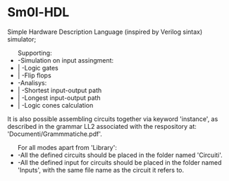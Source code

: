 # Sm0l-HDL
Simple Hardware Description Language (inspired by Verilog sintax) simulator; 



<ul>
Supporting:
	<li>-Simulation on input assingment:</li>
		<li>|	-Logic gates</li>
		<li>|	-Flip flops</li>
	<li>-Analisys:</li>
		<li>|	-Shortest input-output path</li>
		<li>|	-Longest input-output path</li>
		<li>|	-Logic cones calculation</li>
</ul>

It is also possible assembling circuits together via keyword 'instance', as described in the grammar LL2 associated with the respository at: 'Documenti/Grammmatiche.pdf'.

<ul>
For all modes apart from 'Library':
	<li>-All the defined circuits should be placed in the folder named 'Circuiti'.</li>
	<li>-All the defined input for circuits should be placed in the folder named 'Inputs', with the same file name as the circuit it refers to. </li>
</ul>
